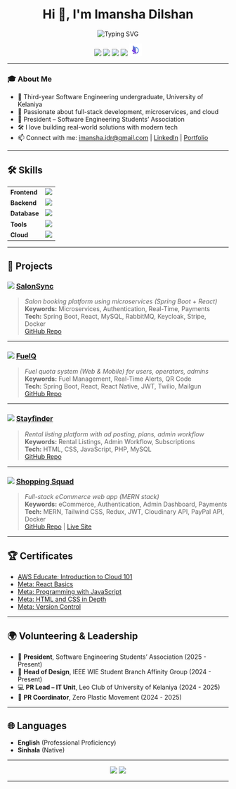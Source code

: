 <!-- Imansha Dilshan | Modern GitHub Profile README -->

<h1 align="center">Hi 👋, I'm Imansha Dilshan</h1>
<p align="center">
  <img src="https://readme-typing-svg.demolab.com?font=Fira+Code&size=22&pause=1000&color=50B3F7&center=true&vCenter=true&width=450&lines=Software+Engineering+Undergraduate;Full-Stack+%26+Cloud+Dev+%F0%9F%9A%80;Open+Source+%26+Team+Leader;MERN+%7C+Spring+Boot+%7C+Docker" alt="Typing SVG" />
</p>
<p align="center">
  <a href="mailto:imansha.idr@gmail.com"><img src="https://skillicons.dev/icons?i=gmail" width="28"/></a>
  <a href="https://www.linkedin.com/in/imansha-dilshan-6768662a0"><img src="https://skillicons.dev/icons?i=linkedin" width="28"/></a>
  <a href="https://github.com/ima-69"><img src="https://skillicons.dev/icons?i=github" width="28"/></a>
  <a href="https://medium.com/@imansha.idr"><img src="https://img.icons8.com/sf-regular-filled/512/FFFFFF/medium-logo.png" width="28"/></a>
  <a href="https://imansha-s-portfolio.vercel.app/"><img src="https://github.com/ima-69/Imansha-s-Portfolio/blob/main/src/assets/favicon.png" width="28"/></a>
</p>

---

### 🎓 About Me

- 🏫 Third-year Software Engineering undergraduate, University of Kelaniya  
- 🚀 Passionate about full-stack development, microservices, and cloud  
- 👑 President – Software Engineering Students’ Association  
- 🛠️ I love building real-world solutions with modern tech  
- 📫 Connect with me: [imansha.idr@gmail.com](mailto:imansha.idr@gmail.com) | [LinkedIn](https://www.linkedin.com/in/imansha-dilshan-6768662a0) | [Portfolio](https://imansha-s-portfolio.vercel.app/)

---

## 🛠️ Skills

<table>
  <tr>
    <td><b>Frontend</b></td>
    <td>
      <img src="https://skillicons.dev/icons?i=react,js,ts,html,css,tailwind,redux" height="30"/>
    </td>
  </tr>
  <tr>
    <td><b>Backend</b></td>
    <td>
      <img src="https://skillicons.dev/icons?i=spring,nodejs,express,java,php" height="30"/>
    </td>
  </tr>
  <tr>
    <td><b>Database</b></td>
    <td>
      <img src="https://skillicons.dev/icons?i=mongodb,mysql" height="30"/>
    </td>
  </tr>
  <tr>
    <td><b>Tools</b></td>
    <td>
      <img src="https://skillicons.dev/icons?i=git,docker,figma,photoshop,jira" height="30"/>
    </td>
  </tr>
  <tr>
    <td><b>Cloud</b></td>
    <td>
      <img src="https://skillicons.dev/icons?i=aws,azure" height="30"/>
    </td>
  </tr>
</table>

---

## 🚩 Projects

### <img src="https://skillicons.dev/icons?i=react,spring,docker" height="20"/> [SalonSync](https://linktr.ee/salonsync)
> *Salon booking platform using microservices (Spring Boot + React)*  
> **Keywords:** Microservices, Authentication, Real-Time, Payments  
> **Tech:** Spring Boot, React, MySQL, RabbitMQ, Keycloak, Stripe, Docker  
> [GitHub Repo](#) <!-- Replace # with repo link when public -->

---

### <img src="https://skillicons.dev/icons?i=react,spring,reactnative" height="20"/> [FuelQ](https://github.com/software-architecture-project-kln/fuel-project)
> *Fuel quota system (Web & Mobile) for users, operators, admins*  
> **Keywords:** Fuel Management, Real-Time Alerts, QR Code  
> **Tech:** Spring Boot, React, React Native, JWT, Twilio, Mailgun  
> [GitHub Repo](https://github.com/software-architecture-project-kln/fuel-project)

---

### <img src="https://skillicons.dev/icons?i=php,html,css,mysql" height="20"/> [Stayfinder](https://github.com/ima-69/Stayfinder)
> *Rental listing platform with ad posting, plans, admin workflow*  
> **Keywords:** Rental Listings, Admin Workflow, Subscriptions  
> **Tech:** HTML, CSS, JavaScript, PHP, MySQL  
> [GitHub Repo](https://github.com/ima-69/Stayfinder)

---

### <img src="https://skillicons.dev/icons?i=react,nodejs,mongodb" height="20"/> [Shopping Squad](https://github.com/ima-69/Shopping-Squad-MERN)
> *Full-stack eCommerce web app (MERN stack)*  
> **Keywords:** eCommerce, Authentication, Admin Dashboard, Payments  
> **Tech:** MERN, Tailwind CSS, Redux, JWT, Cloudinary API, PayPal API, Docker  
> [GitHub Repo](https://github.com/ima-69/Shopping-Squad-MERN) | [Live Site](https://shoopin-squad.vercel.app/)

---

## 🏆 Certificates

- [AWS Educate: Introduction to Cloud 101](#)
- [Meta: React Basics](#)
- [Meta: Programming with JavaScript](#)
- [Meta: HTML and CSS in Depth](#)
- [Meta: Version Control](#)

---

## 🌍 Volunteering & Leadership

- 👑 **President**, Software Engineering Students’ Association (2025 - Present)
- 🎨 **Head of Design**, IEEE WIE Student Branch Affinity Group (2024 - Present)
- 💻 **PR Lead – IT Unit**, Leo Club of University of Kelaniya (2024 - 2025)
- 🌱 **PR Coordinator**, Zero Plastic Movement (2024 - 2025)

---

## 🌐 Languages

- **English** (Professional Proficiency)
- **Sinhala** (Native)

---

<p align="center">
  <img src="https://github-readme-stats.vercel.app/api?username=ima-69&show_icons=true&theme=radical" height="170"/>
  <img src="https://github-readme-streak-stats.herokuapp.com/?user=ima-69&theme=radical" height="170"/>
</p>

---

<!-- Personalize, update links, and shine! 😎 -->
